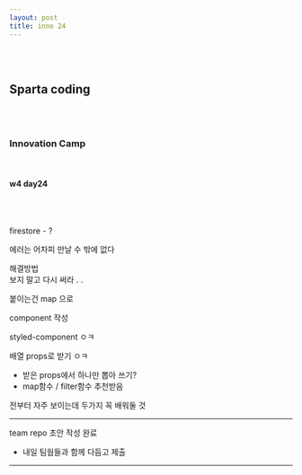 ```yaml
---
layout: post
title: inno 24
---
```


<br><br>

## Sparta coding

<br><br>

### Innovation Camp

<br>

#### w4 day24

<br><br>

firestore - ?

에러는 어차피 만날 수 밖에 없다

해결방법<br>
보지 말고 다시 써라 . .

붙이는건 map 으로

component 작성

styled-component ㅇㅋ

배열 props로 받기 ㅇㅋ

- 받은 props에서 하나만 뽑아 쓰기?
- map함수 / filter함수 추천받음

전부터 자주 보이는데 두가지 꼭 배워둘 것

---

team repo 초안 작성 완료

- 내일 팀웜들과 함께 다듬고 제출

---
